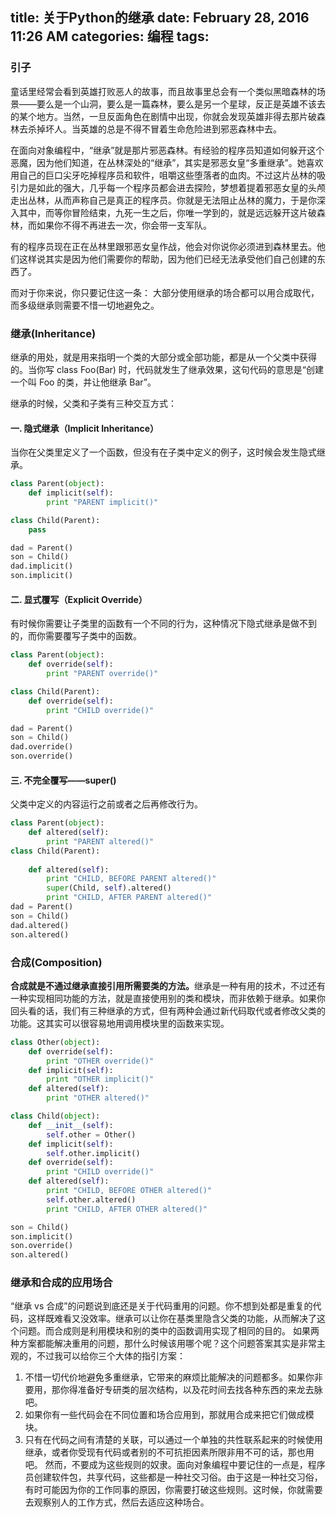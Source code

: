 title: 关于Python的继承
date: February 28, 2016 11:26 AM
categories: 编程
tags: 
----

### 引子

童话里经常会看到英雄打败恶人的故事，而且故事里总会有一个类似黑暗森林的场景——要么是一个山洞，要么是一篇森林，要么是另一个星球，反正是英雄不该去的某个地方。当然，一旦反面角色在剧情中出现，你就会发现英雄非得去那片破森林去杀掉坏人。当英雄的总是不得不冒着生命危险进到邪恶森林中去。

在面向对象编程中，“继承”就是那片邪恶森林。有经验的程序员知道如何躲开这个恶魔，因为他们知道，在丛林深处的“继承”，其实是邪恶女皇“多重继承”。她喜欢用自己的巨口尖牙吃掉程序员和软件，咀嚼这些堕落者的血肉。不过这片丛林的吸引力是如此的强大，几乎每一个程序员都会进去探险，梦想着提着邪恶女皇的头颅走出丛林，从而声称自己是真正的程序员。你就是无法阻止丛林的魔力，于是你深入其中，而等你冒险结束，九死一生之后，你唯一学到的，就是远远躲开这片破森林，而如果你不得不再进去一次，你会带一支军队。

有的程序员现在正在丛林里跟邪恶女皇作战，他会对你说你必须进到森林里去。他们这样说其实是因为他们需要你的帮助，因为他们已经无法承受他们自己创建的东西了。

而对于你来说，你只要记住这一条：
大部分使用继承的场合都可以用合成取代，而多级继承则需要不惜一切地避免之。

<!--more-->
### 继承(Inheritance)
继承的用处，就是用来指明一个类的大部分或全部功能，都是从一个父类中获得的。当你写 class Foo(Bar) 时，代码就发生了继承效果，这句代码的意思是“创建一个叫 Foo 的类，并让他继承 Bar”。

继承的时候，父类和子类有三种交互方式：

#### 一. 隐式继承（Implicit Inheritance）
当你在父类里定义了一个函数，但没有在子类中定义的例子，这时候会发生隐式继承。

```python
class Parent(object):
    def implicit(self):
        print "PARENT implicit()"

class Child(Parent):
    pass

dad = Parent()
son = Child()
dad.implicit()
son.implicit()
```

#### 二. 显式覆写（Explicit Override） 
有时候你需要让子类里的函数有一个不同的行为，这种情况下隐式继承是做不到的，而你需要覆写子类中的函数。

```python
class Parent(object):
    def override(self):
        print "PARENT override()"

class Child(Parent):
    def override(self):
        print "CHILD override()"

dad = Parent()
son = Child()
dad.override()
son.override()
```

#### 三. 不完全覆写——super() 
父类中定义的内容运行之前或者之后再修改行为。

```python
class Parent(object):
    def altered(self):
        print "PARENT altered()"
class Child(Parent):
    
    def altered(self):
        print "CHILD, BEFORE PARENT altered()"
        super(Child, self).altered()
        print "CHILD, AFTER PARENT altered()"
dad = Parent()
son = Child()
dad.altered()
son.altered()
```

### 合成(Composition)
<b>合成就是不通过继承直接引用所需要类的方法。</b>继承是一种有用的技术，不过还有一种实现相同功能的方法，就是直接使用别的类和模块，而非依赖于继承。如果你回头看的话，我们有三种继承的方式，但有两种会通过新代码取代或者修改父类的功能。这其实可以很容易地用调用模块里的函数来实现。
```python
class Other(object):
    def override(self):
        print "OTHER override()"
    def implicit(self):
        print "OTHER implicit()"
    def altered(self):
        print "OTHER altered()"

class Child(object):
    def __init__(self):
        self.other = Other()
    def implicit(self):
        self.other.implicit()
    def override(self):
        print "CHILD override()"
    def altered(self):
        print "CHILD, BEFORE OTHER altered()"
        self.other.altered()
        print "CHILD, AFTER OTHER altered()"

son = Child()
son.implicit()
son.override()
son.altered()
```

### 继承和合成的应用场合
“继承 vs 合成”的问题说到底还是关于代码重用的问题。你不想到处都是重复的代码，这样既难看又没效率。继承可以让你在基类里隐含父类的功能，从而解决了这个问题。而合成则是利用模块和别的类中的函数调用实现了相同的目的。
如果两种方案都能解决重用的问题，那什么时候该用哪个呢？这个问题答案其实是非常主观的，不过我可以给你三个大体的指引方案：
1. 不惜一切代价地避免多重继承，它带来的麻烦比能解决的问题都多。如果你非要用，那你得准备好专研类的层次结构，以及花时间去找各种东西的来龙去脉吧。 
2. 如果你有一些代码会在不同位置和场合应用到，那就用合成来把它们做成模块。 
3. 只有在代码之间有清楚的关联，可以通过一个单独的共性联系起来的时候使用继承，或者你受现有代码或者别的不可抗拒因素所限非用不可的话，那也用吧。 
然而，不要成为这些规则的奴隶。面向对象编程中要记住的一点是，程序员创建软件包，共享代码，这些都是一种社交习俗。由于这是一种社交习俗，有时可能因为你的工作同事的原因，你需要打破这些规则。这时候，你就需要去观察别人的工作方式，然后去适应这种场合。
